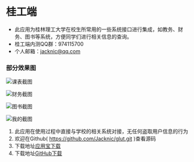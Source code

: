 # 桂工端

- 此应用为桂林理工大学在校生所常用的一些系统接口进行集成，如教务、财务、图书等系统，方便同学们进行相关信息的查询。
- 桂工端内测QQ群：974115700
- 个人邮箱：jacknic@qq.com

### 部分效果图

![课表截图](http://upload-images.jianshu.io/upload_images/4788693-32fcbab4e888de62.png?imageMogr2/auto-orient/strip%7CimageView2/2/w/480)

![财务截图](http://upload-images.jianshu.io/upload_images/4788693-7d52ea0c2c8ae7e4.png?imageMogr2/auto-orient/strip%7CimageView2/2/w/480)

![图书截图](http://upload-images.jianshu.io/upload_images/4788693-3b03c245fbeb6798.png?imageMogr2/auto-orient/strip%7CimageView2/2/w/480)

![我的截图](http://upload-images.jianshu.io/upload_images/4788693-6697a5cf12aab9ed.png?imageMogr2/auto-orient/strip%7CimageView2/2/w/480)

1. 此应用在使用过程中直接与学校的相关系统对接，无任何盗取用户信息的行为
2. 欢迎在Github( https://github.com/Jacknic/glut.git )查看源码
3. 下载地址[应用宝下载](http://a.app.qq.com/o/simple.jsp?pkgname=com.jacknic.glut)
4. 下载地址[GitHub下载](https://github.com/Jacknic/glut/releases/latest)


